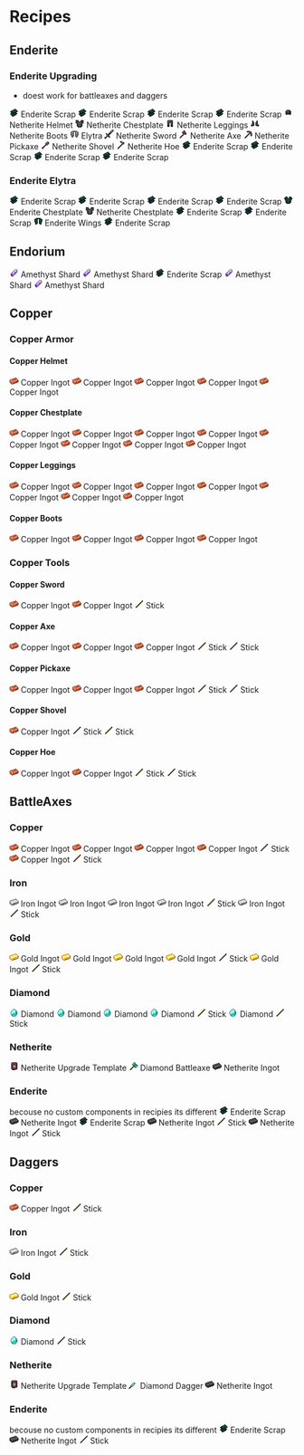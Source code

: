 # Recipes

## Enderite
<grid3></grid3>

### Enderite Upgrading
- doest work for battleaxes and daggers
<grid3>
    <item><img src="assets/enderite_scrap.png" alt=""> Enderite Scrap</item>
    <item><img src="assets/enderite_scrap.png" alt=""> Enderite Scrap</item>
    <item><img src="assets/enderite_scrap.png" alt=""> Enderite Scrap</item>
    <item><img src="assets/enderite_scrap.png" alt=""> Enderite Scrap</item>
    <item>
        <row>
            <column>
                <row><img src="assets/netherite_helmet.png" alt=""> Netherite Helmet</row>
                <row><img src="assets/netherite_chestplate.png" alt=""> Netherite Chestplate</row>
                <row><img src="assets/netherite_leggings.png" alt=""> Netherite Leggings</row>
                <row><img src="assets/netherite_boots.png" alt=""> Netherite Boots</row>
                <row><img src="assets/elytra.png" alt=""> Elytra</row>
            </column>
            <column>
                <row><img src="assets/netherite_sword.png" alt=""> Netherite Sword</row>
                <row><img src="assets/netherite_axe.png" alt=""> Netherite Axe</row>
                <row><img src="assets/netherite_pickaxe.png" alt=""> Netherite Pickaxe</row>
                <row><img src="assets/netherite_shovel.png" alt=""> Netherite Shovel</row>
                <row><img src="assets/netherite_hoe.png" alt=""> Netherite Hoe</row>
            </column>
        </row>
    </item>
    <item><img src="assets/enderite_scrap.png" alt=""> Enderite Scrap</item>
    <item><img src="assets/enderite_scrap.png" alt=""> Enderite Scrap</item>
    <item><img src="assets/enderite_scrap.png" alt=""> Enderite Scrap</item>
    <item><img src="assets/enderite_scrap.png" alt=""> Enderite Scrap</item>
</grid3>

<lb></lb>

### Enderite Elytra
<grid3>
    <item><img src="assets/enderite_scrap.png" alt=""> Enderite Scrap</item>
    <item><img src="assets/enderite_scrap.png" alt=""> Enderite Scrap</item>
    <item><img src="assets/enderite_scrap.png" alt=""> Enderite Scrap</item>
    <item><img src="assets/enderite_scrap.png" alt=""> Enderite Scrap</item>
    <item>
        <column>
            <row><img src="assets/enderite_chestplate.png" alt=""> Enderite Chestplate</row>
            <row><img src="assets/netherite_chestplate.png" alt=""> Netherite Chestplate</row>
        </column>
    </item>
    <item><img src="assets/enderite_scrap.png" alt=""> Enderite Scrap</item>
    <item><img src="assets/enderite_scrap.png" alt=""> Enderite Scrap</item>
    <item><img src="assets/enderite_wings.png" alt=""> Enderite Wings</item>
    <item><img src="assets/enderite_scrap.png" alt=""> Enderite Scrap</item>
</grid3>

<lb></lb>
<lb></lb>

## Endorium
<grid3>
    <item></item>
    <item><img src="assets/amethyst_shard.png" alt=""> Amethyst Shard</item>
    <item></item>
    <item><img src="assets/amethyst_shard.png" alt=""> Amethyst Shard</item>
    <item><img src="assets/enderite_scrap.png" alt=""> Enderite Scrap</item>
    <item><img src="assets/amethyst_shard.png" alt=""> Amethyst Shard</item>
    <item></item>
    <item><img src="assets/amethyst_shard.png" alt=""> Amethyst Shard</item>
    <item></item>
</grid3>

<lb></lb>
<lb></lb>

## Copper
### Copper Armor
#### Copper Helmet
<grid3>
    <item><img src="assets/copper_ingot.png" alt=""> Copper Ingot</item>
    <item><img src="assets/copper_ingot.png" alt=""> Copper Ingot</item>
    <item><img src="assets/copper_ingot.png" alt=""> Copper Ingot</item>
    <item><img src="assets/copper_ingot.png" alt=""> Copper Ingot</item>
    <item></item>
    <item><img src="assets/copper_ingot.png" alt=""> Copper Ingot</item>
    <item></item>
    <item></item>
    <item></item>
</grid3>

<lb></lb>

#### Copper Chestplate
<grid3>
    <item><img src="assets/copper_ingot.png" alt=""> Copper Ingot</item>
    <item></item>
    <item><img src="assets/copper_ingot.png" alt=""> Copper Ingot</item>
    <item><img src="assets/copper_ingot.png" alt=""> Copper Ingot</item>
    <item><img src="assets/copper_ingot.png" alt=""> Copper Ingot</item>
    <item><img src="assets/copper_ingot.png" alt=""> Copper Ingot</item>
    <item><img src="assets/copper_ingot.png" alt=""> Copper Ingot</item>
    <item><img src="assets/copper_ingot.png" alt=""> Copper Ingot</item>
    <item><img src="assets/copper_ingot.png" alt=""> Copper Ingot</item>
</grid3>

<lb></lb>

#### Copper Leggings
<grid3>
    <item><img src="assets/copper_ingot.png" alt=""> Copper Ingot</item>
    <item><img src="assets/copper_ingot.png" alt=""> Copper Ingot</item>
    <item><img src="assets/copper_ingot.png" alt=""> Copper Ingot</item>
    <item><img src="assets/copper_ingot.png" alt=""> Copper Ingot</item>
    <item></item>
    <item><img src="assets/copper_ingot.png" alt=""> Copper Ingot</item>
    <item><img src="assets/copper_ingot.png" alt=""> Copper Ingot</item>
    <item></item>
    <item><img src="assets/copper_ingot.png" alt=""> Copper Ingot</item>
</grid3>

<lb></lb>

#### Copper Boots
<grid3>
    <item><img src="assets/copper_ingot.png" alt=""> Copper Ingot</item>
    <item></item>
    <item><img src="assets/copper_ingot.png" alt=""> Copper Ingot</item>
    <item><img src="assets/copper_ingot.png" alt=""> Copper Ingot</item>
    <item></item>
    <item><img src="assets/copper_ingot.png" alt=""> Copper Ingot</item>
    <item></item>
    <item></item>
    <item></item>
</grid3>

<lb></lb>

### Copper Tools
#### Copper Sword
<grid3>
    <item></item>
    <item><img src="assets/copper_ingot.png" alt=""> Copper Ingot</item>
    <item></item>
    <item></item>
    <item><img src="assets/copper_ingot.png" alt=""> Copper Ingot</item>
    <item></item>
    <item></item>
    <item><img src="assets/stick.png" alt=""> Stick</item>
    <item></item>
</grid3>

<lb></lb>

#### Copper Axe
<grid3>
    <item><img src="assets/copper_ingot.png" alt=""> Copper Ingot</item>
    <item><img src="assets/copper_ingot.png" alt=""> Copper Ingot</item>
    <item></item>
    <item><img src="assets/copper_ingot.png" alt=""> Copper Ingot</item>
    <item><img src="assets/stick.png" alt=""> Stick</item>
    <item></item>
    <item></item>
    <item><img src="assets/stick.png" alt=""> Stick</item>
    <item></item>
</grid3>

<lb></lb>

#### Copper Pickaxe
<grid3>
    <item><img src="assets/copper_ingot.png" alt=""> Copper Ingot</item>
    <item><img src="assets/copper_ingot.png" alt=""> Copper Ingot</item>
    <item><img src="assets/copper_ingot.png" alt=""> Copper Ingot</item>
    <item></item>
    <item><img src="assets/stick.png" alt=""> Stick</item>
    <item></item>
    <item></item>
    <item><img src="assets/stick.png" alt=""> Stick</item>
    <item></item>
</grid3>

<lb></lb>

#### Copper Shovel
<grid3>
    <item></item>
    <item><img src="assets/copper_ingot.png" alt=""> Copper Ingot</item>
    <item></item>
    <item></item>
    <item><img src="assets/stick.png" alt=""> Stick</item>
    <item></item>
    <item></item>
    <item><img src="assets/stick.png" alt=""> Stick</item>
    <item></item>
</grid3>

<lb></lb>

#### Copper Hoe
<grid3>
    <item><img src="assets/copper_ingot.png" alt=""> Copper Ingot</item>
    <item><img src="assets/copper_ingot.png" alt=""> Copper Ingot</item>
    <item></item>
    <item></item>
    <item><img src="assets/stick.png" alt=""> Stick</item>
    <item></item>
    <item></item>
    <item><img src="assets/stick.png" alt=""> Stick</item>
    <item></item>
</grid3>

<lb></lb>
<lb></lb>

## BattleAxes
### Copper
<grid3>
    <item><img src="assets/copper_ingot.png" alt=""> Copper Ingot</item>
    <item><img src="assets/copper_ingot.png" alt=""> Copper Ingot</item>
    <item><img src="assets/copper_ingot.png" alt=""> Copper Ingot</item>
    <item><img src="assets/copper_ingot.png" alt=""> Copper Ingot</item>
    <item><img src="assets/stick.png" alt=""> Stick</item>
    <item><img src="assets/copper_ingot.png" alt=""> Copper Ingot</item>
    <item></item>
    <item><img src="assets/stick.png" alt=""> Stick</item>
    <item></item>
</grid3>

<lb></lb>

### Iron
<grid3>
    <item><img src="assets/iron_ingot.png" alt=""> Iron Ingot</item>
    <item><img src="assets/iron_ingot.png" alt=""> Iron Ingot</item>
    <item><img src="assets/iron_ingot.png" alt=""> Iron Ingot</item>
    <item><img src="assets/iron_ingot.png" alt=""> Iron Ingot</item>
    <item><img src="assets/stick.png" alt=""> Stick</item>
    <item><img src="assets/iron_ingot.png" alt=""> Iron Ingot</item>
    <item></item>
    <item><img src="assets/stick.png" alt=""> Stick</item>
    <item></item>
</grid3>

<lb></lb>

### Gold
<grid3>
    <item><img src="assets/gold_ingot.png" alt=""> Gold Ingot</item>
    <item><img src="assets/gold_ingot.png" alt=""> Gold Ingot</item>
    <item><img src="assets/gold_ingot.png" alt=""> Gold Ingot</item>
    <item><img src="assets/gold_ingot.png" alt=""> Gold Ingot</item>
    <item><img src="assets/stick.png" alt=""> Stick</item>
    <item><img src="assets/gold_ingot.png" alt=""> Gold Ingot</item>
    <item></item>
    <item><img src="assets/stick.png" alt=""> Stick</item>
    <item></item>
</grid3>

<lb></lb>

### Diamond
<grid3>
    <item><img src="assets/diamond.png" alt=""> Diamond</item>
    <item><img src="assets/diamond.png" alt=""> Diamond</item>
    <item><img src="assets/diamond.png" alt=""> Diamond</item>
    <item><img src="assets/diamond.png" alt=""> Diamond</item>
    <item><img src="assets/stick.png" alt=""> Stick</item>
    <item><img src="assets/diamond.png" alt=""> Diamond</item>
    <item></item>
    <item><img src="assets/stick.png" alt=""> Stick</item>
    <item></item>
</grid3>

<lb></lb>

### Netherite
<grid3>
    <item><img src="assets/netherite_upgrade_smithing_template.png" alt=""> Netherite Upgrade Template</item>
    <item><img src="assets/diamond_battleaxe.png" alt=""> Diamond Battleaxe</item>
    <item><img src="assets/netherite_ingot.png" alt=""> Netherite Ingot</item>
</grid3>

<lb></lb>

### Enderite
becouse no custom components in recipies its different
<grid3>
    <item><img src="assets/enderite_scrap.png" alt=""> Enderite Scrap</item>
    <item><img src="assets/netherite_ingot.png" alt=""> Netherite Ingot</item>
    <item><img src="assets/enderite_scrap.png" alt=""> Enderite Scrap</item>
    <item><img src="assets/netherite_ingot.png" alt=""> Netherite Ingot</item>
    <item><img src="assets/stick.png" alt=""> Stick</item>
    <item><img src="assets/netherite_ingot.png" alt=""> Netherite Ingot</item>
    <item></item>
    <item><img src="assets/stick.png" alt=""> Stick</item>
    <item></item>
</grid3>

<lb></lb>
<lb></lb>

## Daggers
### Copper
<grid3>
    <item></item>
    <item><img src="assets/copper_ingot.png" alt=""> Copper Ingot</item>
    <item></item>
    <item></item>
    <item><img src="assets/stick.png" alt=""> Stick</item>
    <item></item>
</grid3>

<lb></lb>

### Iron
<grid3>
    <item></item>
    <item><img src="assets/iron_ingot.png" alt=""> Iron Ingot</item>
    <item></item>
    <item></item>
    <item><img src="assets/stick.png" alt=""> Stick</item>
    <item></item>
</grid3>

<lb></lb>

### Gold
<grid3>
    <item></item>
    <item><img src="assets/gold_ingot.png" alt=""> Gold Ingot</item>
    <item></item>
    <item></item>
    <item><img src="assets/stick.png" alt=""> Stick</item>
    <item></item>
</grid3>

<lb></lb>

### Diamond
<grid3>
    <item></item>
    <item><img src="assets/diamond.png" alt=""> Diamond</item>
    <item></item>
    <item></item>
    <item><img src="assets/stick.png" alt=""> Stick</item>
    <item></item>
</grid3>

<lb></lb>

### Netherite
<grid3>
    <item><img src="assets/netherite_upgrade_smithing_template.png" alt=""> Netherite Upgrade Template</item>
    <item><img src="assets/diamond_dagger.png" alt=""> Diamond Dagger</item>
    <item><img src="assets/netherite_ingot.png" alt=""> Netherite Ingot</item>
</grid3>

<lb></lb>

### Enderite
becouse no custom components in recipies its different
<grid3>
    <item></item>
    <item><img src="assets/enderite_scrap.png" alt=""> Enderite Scrap</item>
    <item></item>
    <item></item>
    <item><img src="assets/netherite_ingot.png" alt=""> Netherite Ingot</item>
    <item></item>
    <item></item>
    <item><img src="assets/stick.png" alt=""> Stick</item>
    <item></item>
</grid3>